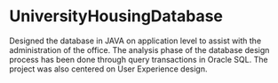 # UniversityHousingDatabase
Designed the database in JAVA on application level to assist with the administration of the office. The analysis phase of the 
database design process has been done through query transactions in Oracle SQL. The project was also centered on User Experience 
design. 
